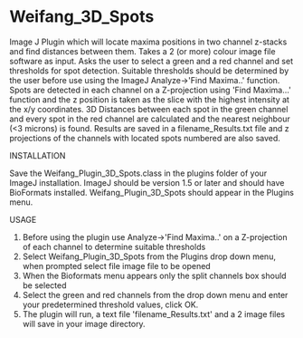 # Weifang_3D_Spots
Image J Plugin which will locate maxima positions in two channel z-stacks and find distances between them. Takes a 2 (or more) colour image file software as input. Asks the user to select a green and a red channel and set thresholds for spot detection. Suitable thresholds should be determined by the user before use using the ImageJ Analyze->'Find Maxima..' function. Spots are detected in each channel on a Z-projection using 'Find Maxima...' function and the z position is taken as the slice with the highest intensity at the x/y coordinates. 3D Distances between each spot in the green channel and every spot in the red channel are calculated and the nearest neighbour (<3 microns) is found. Results are saved in a filename_Results.txt file and z projections of the channels with located spots numbered are also saved.

INSTALLATION

Save the Weifang_Plugin_3D_Spots.class in the plugins folder of your ImageJ installation. ImageJ should be version 1.5 or later and should have BioFormats installed. Weifang_Plugin_3D_Spots should appear in the Plugins menu.

USAGE

1. Before using the plugin use Analyze->'Find Maxima..' on a Z-projection of each channel to determine suitable thresholds
2. Select Weifang_Plugin_3D_Spots from the Plugins drop down menu, when prompted select file image file to be opened
3. When the Bioformats menu appears only the split channels box should be selected
4. Select the green and red channels from the drop down menu and enter your predetermined threshold values, click OK.
5. The plugin will run, a text file 'filename_Results.txt' and a 2 image files will save in your image directory.

